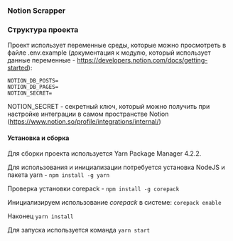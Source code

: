 ### Notion Scrapper

### Структура проекта
Проект использует переменные среды, которые можно просмотреть в файле .env.example (документация к модулю, который использует данные переменные - https://developers.notion.com/docs/getting-started):
``` 
NOTION_DB_POSTS=
NOTION_DB_PAGES=
NOTION_SECRET=
```
NOTION_SECRET - секретный ключ, который можно получить при настройке интеграции в самом пространстве Notion (https://www.notion.so/profile/integrations/internal/) 


#### Установка и сборка 
Для сборки проекта используется Yarn Package Manager 4.2.2. 

Для использования и инициализации потребуется установка NodeJS и пакета yarn - ```npm install -g yarn```

Проверка установки corepack - ```npm install -g corepack```

Инициализируем использование *corepack* в системе: ```corepack enable```

Наконец ```yarn install```

Для запуска используется команда ```yarn start```
